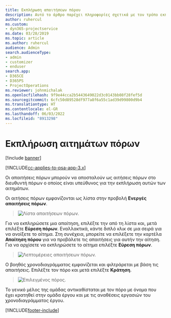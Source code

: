 ```yaml
---
title: Εκπλήρωση απαιτήσεων πόρου
description: Αυτό το άρθρο παρέχει πληροφορίες σχετικά με τον τρόπο εκπλήρωσης των απαιτήσεων πόρων.
author: ruhercul
ms.custom:
- dyn365-projectservice
ms.date: 03/28/2019
ms.topic: article
ms.author: ruhercul
audience: Admin
search.audienceType:
- admin
- customizer
- enduser
search.app:
- D365CE
- D365PS
- ProjectOperations
ms.reviewer: johnmichalak
ms.openlocfilehash: 9f9e44cca2b5443649022d3c0143bb08f28fef5d
ms.sourcegitcommit: 6cfc50d89528df977a8f6a55c1ad39d99800d9b4
ms.translationtype: HT
ms.contentlocale: el-GR
ms.lasthandoff: 06/03/2022
ms.locfileid: "8913298"
---
```

# <a name="fulfilling-resource-requests"></a>Εκπλήρωση αιτημάτων πόρων

[!include [banner](../includes/psa-now-project-operations.md)]

[!INCLUDE[cc-applies-to-psa-app-3.x](../includes/cc-applies-to-psa-app-3x.md)]

Οι απαιτήσεις πόρων μπορούν να αποσταλούν ως αιτήσεις πόρων στο διευθυντή πόρων ο οποίος είναι υπεύθυνος για την εκπλήρωση αυτών των αιτημάτων.

Οι αιτήσεις πόρων εμφανίζονται ως λίστα στην προβολή **Ενεργές απαιτήσεις πόρων**.

> ![Λίστα απαιτήσεων πόρων.](media/Resource-Management-image59.png)

Για να εκπληρώσετε μια απαίτηση, επιλέξτε την από τη λίστα και, μετά επιλέξτε **Εύρεση πόρων**. Εναλλακτικά, κάντε διπλό κλικ σε μια σειρά για να ανοίξετε το αίτημα. Στη συνέχεια, μπορείτε να επιλέξετε την καρτέλα **Απαίτηση πόρου** για να προβάλετε τις απαιτήσεις για αυτήν την αίτηση. Για να αρχίσετε να εκπληρώσετε το αίτημα επιλέξτε **Εύρεση πόρων**.

> ![Λεπτομέρειες απαιτήσεων πόρων.](media/Resource-Management-image60.png)

Ο βοηθός χρονοδιαγράμματος εμφανίζεται και φιλτράρεται με βάση τις απαιτήσεις. Επιλέξτε τον πόρο και μετά επιλέξτε **Κράτηση**.

> ![Επιλεγμένος πόρος.](media/Resource-Management-image61.png)

Το γενικό μέλος της ομάδας αντικαθίσταται με τον πόρο με όνομα που έχει κρατηθεί στην ομάδα έργου και με τις αναθέσεις εργασιών του χρονοδιαγράμματος έργου.


[!INCLUDE[footer-include](../includes/footer-banner.md)]
